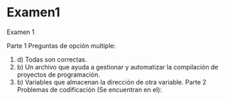 # Examen1
Examen 1

Parte 1 Preguntas de opción multiple:
  1. d) Todas son correctas.
  2. b) Un archivo que ayuda a gestionar y automatizar la compilación de proyectos de programación.
  3. b) Variables que almacenan la dirección de otra variable.
Parte 2 Problemas de codificación (Se encuentran en el):
